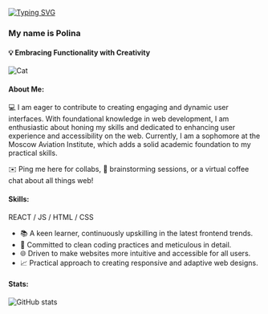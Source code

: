 [![Typing SVG](https://readme-typing-svg.herokuapp.com?color=%23F5B642&lines=Hi+there+👋)](https://git.io/typing-svg) 
### My name is Polina 
#### 💡 Embracing Functionality with Creativity 
![Cat](https://ltdfoto.ru/images/2024/05/05/SNIMOK-EKRANA-2024-05-05-V-22.22.33.png)

#### About Me:
💻 I am eager to contribute to creating engaging and dynamic user interfaces. With foundational knowledge in web development, I am enthusiastic about honing my skills and dedicated to enhancing user experience and accessibility on the web. Currently, I am a sophomore at the Moscow Aviation Institute, which adds a solid academic foundation to my practical skills.

✉️ Ping me here for collabs, 💭 brainstorming sessions, or a virtual coffee chat about all things web!

#### Skills: 
REACT / JS / HTML / CSS

- 📚 A keen learner, continuously upskilling in the latest frontend trends.
- 🎯 Committed to clean coding practices and meticulous in detail.
- 🌐 Driven to make websites more intuitive and accessible for all users.
- 📈 Practical approach to creating responsive and adaptive web designs.

#### Stats:
![GitHub stats](https://github-readme-stats.vercel.app/api?username=m0opy&show_icons=true)  
